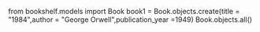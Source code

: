 from bookshelf.models import Book 
book1 = Book.objects.create(title = "1984",author = "George Orwell",publication_year =1949)
Book.objects.all()